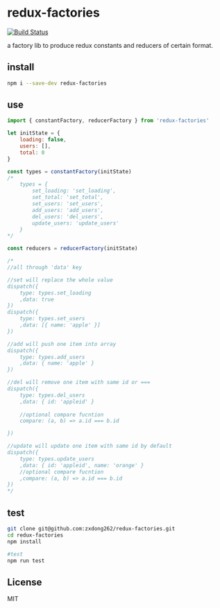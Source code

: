 # redux-factories
[![Build Status](https://travis-ci.org/zxdong262/redux-factories.svg?branch=master)](https://travis-ci.org/zxdong262/redux-factories)

a factory lib to produce redux constants and reducers of certain format.

## install
```bash
npm i --save-dev redux-factories
```

## use

```javascript
import { constantFactory, reducerFactory } from 'redux-factories'

let initState = {
    loading: false,
    users: [],
    total: 0
}

const types = constantFactory(initState)
/*
    types = {
        set_loading: 'set_loading',
        set_total: 'set_total',
        set_users: 'set_users',
        add_users: 'add_users',
        del_users: 'del_users',
        update_users: 'update_users'
    }
*/

const reducers = reducerFactory(initState)

/*
//all through 'data' key

//set will replace the whole value 
dispatch({
    type: types.set_loading
    ,data: true
})
dispatch({
    type: types.set_users
    ,data: [{ name: 'apple' }]
})

//add will push one item into array
dispatch({
    type: types.add_users
    ,data: { name: 'apple' }
})

//del will remove one item with same id or ===
dispatch({
    type: types.del_users
    ,data: { id: 'appleid' }
    
    //optional compare fucntion
    compare: (a, b) => a.id === b.id

})

//update will update one item with same id by default
dispatch({
    type: types.update_users
    ,data: { id: 'appleid', name: 'orange' }
    //optional compare fucntion
    ,compare: (a, b) => a.id === b.id
})
*/

```

## test
```bash
git clone git@github.com:zxdong262/redux-factories.git
cd redux-factories
npm install

#test
npm run test
```

## License
MIT